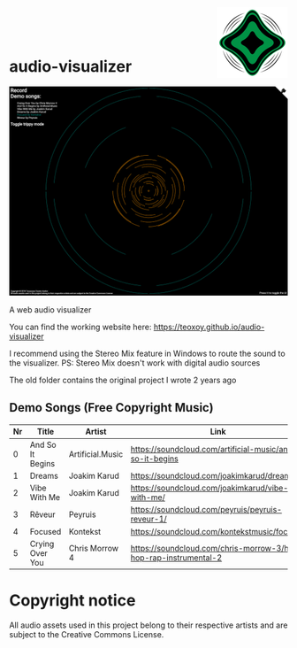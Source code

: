 <img src="./src/logo.svg" width="128" align="right">

<br/>
<br/>
<br/>

# audio-visualizer

![Preview](./src/preview.png)

A web audio visualizer

You can find the working website here: https://teoxoy.github.io/audio-visualizer

I recommend using the Stereo Mix feature in Windows to route the sound to the visualizer.
PS: Stereo Mix doesn't work with digital audio sources

The old folder contains the original project I wrote 2 years ago

## Demo Songs (Free Copyright Music)

| Nr | Title            | Artist           | Link                                                             |
|----|------------------|------------------|------------------------------------------------------------------|
| 0  | And So It Begins | Artificial.Music | https://soundcloud.com/artificial-music/and-so-it-begins         |
| 1  | Dreams           | Joakim Karud     | https://soundcloud.com/joakimkarud/dreams-1                      |
| 2  | Vibe With Me     | Joakim Karud     | https://soundcloud.com/joakimkarud/vibe-with-me/                 |
| 3  | Rêveur           | Peyruis          | https://soundcloud.com/peyruis/peyruis-reveur-1/                 |
| 4  | Focused          | Kontekst         | https://soundcloud.com/kontekstmusic/focused                     |
| 5  | Crying Over You  | Chris Morrow 4   | https://soundcloud.com/chris-morrow-3/hip-hop-rap-instrumental-2 |

# Copyright notice

All audio assets used in this project belong to their respective artists and
are subject to the Creative Commons License.
